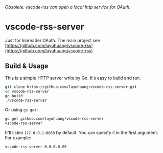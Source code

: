 *Obsolete. vscode-rss can open a local http service for OAuth.*

# vscode-rss-server

Just for Inoreader OAuth. The main project see [https://github.com/luyuhuang/vscode-rss](https://github.com/luyuhuang/vscode-rss).

## Build & Usage

This is a simple HTTP server write by Go. It's easy to build and run.

```sh
git clone https://github.com/luyuhuang/vscode-rss-server.git
cd vscode-rss-server
go build
./vscode-rss-server
```

Or using `go get`:

```sh
go get github.com/luyuhuang/vscode-rss-server
vscode-rss-server
```

It'll listen `127.0.0.1:8080` by default. You can specify it in the first argument. For example:

```sh
vscode-rss-server 0.0.0.0:80
```
